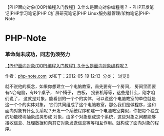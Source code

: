 【PHP面向对象(OOP)编程入门教程】3.什么是面向对象编程呢？ - PHP开发笔记|PHP学习笔记|PHP C扩展研究笔记|PHP Linux服务器管理/架构笔记|PHP-Note

# PHP-Note

### 革命尚未成功，同志仍须努力

[【PHP面向对象(OOP)编程入门教程】3.什么是面向对象编程呢？](http://www.php-note.com/article/detail/117)

作者：[php-note.com](http://www.php-note.com/article/author/[memberId]?managerId=08357bb1c1354e379e0d7e3f07e8a637)  发布于：2012-05-19 12:13  分类：  浏览()

就不说他的概念，如果你想建立一个电脑教室，首先要有一个房间， 房间里面要有N台电脑，有N个桌子， N个椅子， 白板， 投影机等等，这些是什么，刚才咱们说了， 这就是对象，能看到的一个个的实体，可以说这个电脑教室的单位就是这一个个的实体对象， 它们共同组成了这个电脑教室，那么我们是做程序，这和面向对象有什么关系呢？开发一个系统程序和建一个电脑教室类似，你把每个独立的功能模块抽象成类形成 对象，由多个对象组成这个系统，这些对象之间都能够接收信息、处理数据和向其它对象发送信息等等相互作用。就构成了面向对象的程序。